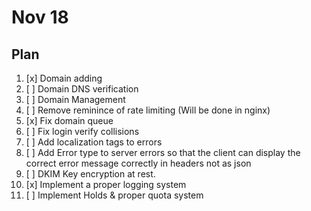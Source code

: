 # Nov 18

## Plan

1. [x] Domain adding
2. [ ] Domain DNS verification
3. [ ] Domain Management
4. [ ] Remove reminince of rate limiting (Will be done in nginx)
5. [x] Fix domain queue
6. [ ] Fix login verify collisions
7. [ ] Add localization tags to errors
8. [ ] Add Error type to server errors so that the client can display the correct error message correctly in headers not as json
9. [ ] DKIM Key encryption at rest.
10. [x] Implement a proper logging system
11. [ ] Implement Holds & proper quota system